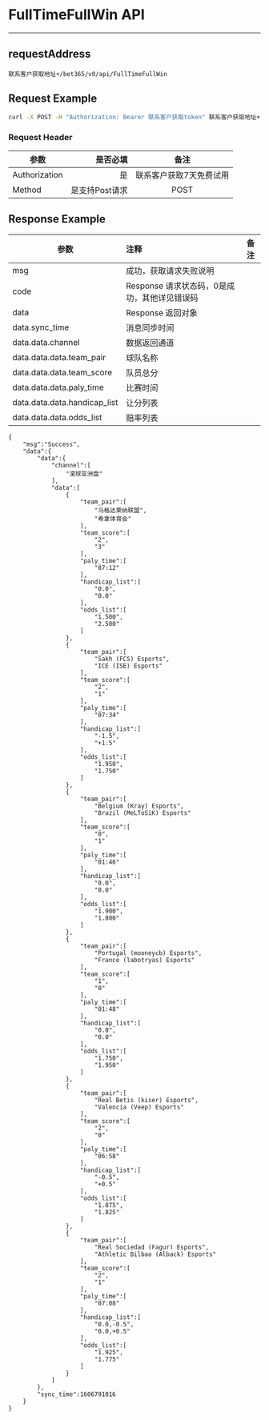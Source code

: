 # FullTimeFullWin API

------

## requestAddress 
```联系客户获取地址+/bet365/v0/api/FullTimeFullWin```


## Request Example

```zsh
curl -X POST -H "Authorization: Bearer 联系客户获取token" 联系客户获取地址+//bet365/v0/api/AsianHandiCap "
```
###  Request Header

| 参数       | 是否必填   |  备注  |
| --------   | -----:  | :----:  |
| Authorization |是 |   联系客户获取7天免费试用   |
| Method | 是支持Post请求|   POST   |

## Response Example

| 参数       | 注释   |  备注  |
| --------   | :-----  | :----:  |
| msg |成功，获取请求失败说明 |      |
| code |Response 请求状态码，0是成功，其他详见错误码|      |
| data |Response 返回对象|      |
| data.sync_time |消息同步时间|      |
| data.data.channel |数据返回通道|      |
| data.data.data.team_pair |球队名称|      |
| data.data.data.team_score |队员总分|      |
| data.data.data.paly_time |比赛时间|      |
| data.data.data.handicap_list |让分列表|      |
| data.data.data.odds_list |赔率列表|      |
```
{
    "msg":"Success",
    "data":{
        "data":{
            "channel":[
                "滚球亚洲盘"
            ],
            "data":[
                {
                    "team_pair":[
                        "马格达莱纳联盟",
                        "希拿体育会"
                    ],
                    "team_score":[
                        "2",
                        "3"
                    ],
                    "paly_time":[
                        "87:12"
                    ],
                    "handicap_list":[
                        "0.0",
                        "0.0"
                    ],
                    "odds_list":[
                        "1.500",
                        "2.500"
                    ]
                },
                {
                    "team_pair":[
                        "Sakh (FCS) Esports",
                        "ICE (ISE) Esports"
                    ],
                    "team_score":[
                        "2",
                        "1"
                    ],
                    "paly_time":[
                        "07:34"
                    ],
                    "handicap_list":[
                        "-1.5",
                        "+1.5"
                    ],
                    "odds_list":[
                        "1.950",
                        "1.750"
                    ]
                },
                {
                    "team_pair":[
                        "Belgium (Kray) Esports",
                        "Brazil (MeLToSiK) Esports"
                    ],
                    "team_score":[
                        "0",
                        "1"
                    ],
                    "paly_time":[
                        "01:46"
                    ],
                    "handicap_list":[
                        "0.0",
                        "0.0"
                    ],
                    "odds_list":[
                        "1.900",
                        "1.800"
                    ]
                },
                {
                    "team_pair":[
                        "Portugal (mooneycb) Esports",
                        "France (labotryas) Esports"
                    ],
                    "team_score":[
                        "1",
                        "0"
                    ],
                    "paly_time":[
                        "01:48"
                    ],
                    "handicap_list":[
                        "0.0",
                        "0.0"
                    ],
                    "odds_list":[
                        "1.750",
                        "1.950"
                    ]
                },
                {
                    "team_pair":[
                        "Real Betis (kiser) Esports",
                        "Valencia (Veep) Esports"
                    ],
                    "team_score":[
                        "2",
                        "0"
                    ],
                    "paly_time":[
                        "06:58"
                    ],
                    "handicap_list":[
                        "-0.5",
                        "+0.5"
                    ],
                    "odds_list":[
                        "1.875",
                        "1.825"
                    ]
                },
                {
                    "team_pair":[
                        "Real Sociedad (Fagur) Esports",
                        "Athletic Bilbao (Alback) Esports"
                    ],
                    "team_score":[
                        "2",
                        "1"
                    ],
                    "paly_time":[
                        "07:08"
                    ],
                    "handicap_list":[
                        "0.0,-0.5",
                        "0.0,+0.5"
                    ],
                    "odds_list":[
                        "1.925",
                        "1.775"
                    ]
                }
            ]
        },
        "sync_time":1606791016
    }
}
```